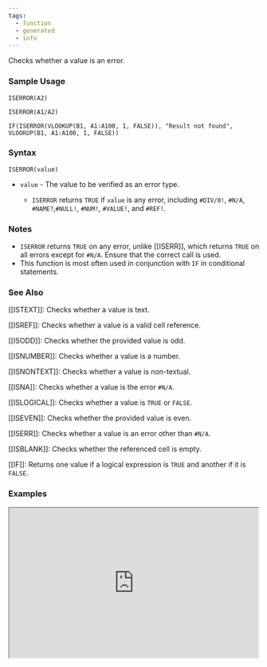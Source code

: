 ```yaml
---
tags:
  - function
  - generated
  - info
---
```


Checks whether a value is an error.

### Sample Usage

`ISERROR(A2)`

`ISERROR(A1/A2)`

`IF(ISERROR(VLOOKUP(B1, A1:A100, 1, FALSE)), "Result not found", VLOOKUP(B1, A1:A100, 1, FALSE))`

### Syntax

`ISERROR(value)`

* `value` - The value to be verified as an error type.

  + `ISERROR` returns `TRUE` if `value` is any error, including `#DIV/0!`, `#N/A`, `#NAME?`,`#NULL!`, `#NUM!`, `#VALUE!`, and `#REF!`.

### Notes

* `ISERROR` returns `TRUE` on any error, unlike [[ISERR]], which returns `TRUE` on all errors except for `#N/A`. Ensure that the correct call is used.
* This function is most often used in conjunction with `IF` in conditional statements.

### See Also

[[ISTEXT]]: Checks whether a value is text.

[[ISREF]]: Checks whether a value is a valid cell reference.

[[ISODD]]: Checks whether the provided value is odd.

[[ISNUMBER]]: Checks whether a value is a number.

[[ISNONTEXT]]: Checks whether a value is non-textual.

[[ISNA]]: Checks whether a value is the error `#N/A`.

[[ISLOGICAL]]: Checks whether a value is `TRUE` or `FALSE`.

[[ISEVEN]]: Checks whether the provided value is even.

[[ISERR]]: Checks whether a value is an error other than `#N/A`.

[[ISBLANK]]: Checks whether the referenced cell is empty.

[[IF]]: Returns one value if a logical expression is `TRUE` and another if it is `FALSE`.

### Examples

<iframe height="300" src="https://docs.google.com/spreadsheet/pub?key=0As3tAuweYU9QdGtkV05qN0Z6TnBKRGlvYlBJSHZOUmc&amp;output=html" width="500"></iframe>
